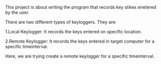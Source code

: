 This project is about writing the program that records key stikes enetered by the user.

There are two different types of keyloggers. They are:

1.Local Keylogger: It records the keys entered on specific location.

2.Remote Keylogger: It records the keys entered in target computer for a specific timeinterval.

Here, we are trying create a remote keylogger for a specific timeinterval.

